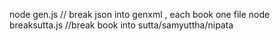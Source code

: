 node gen.js  // break json into genxml , each book one file
node breaksutta.js //break book into sutta/samyuttha/nipata